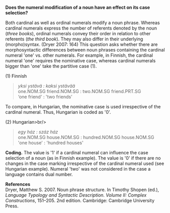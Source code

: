 **Does the numeral modification of a noun have an effect on its case selection?** 

Both cardinal as well as ordinal numerals modify a noun phrase. Whereas cardinal numerals express the number of referents denoted by the noun (*three books*), ordinal numerals convey their order in relation to other referents (*the third book*). They may also differ in their underlying (morpho)syntax. (Dryer 2007: 164) This question asks whether there are morphosyntactic differences between noun phrases containing the cardinal numeral 'one' vs. other numerals. For example, in Finnish, the cardinal numeral 'one' requires the nominative case, whereas cardinal numerals bigger than 'one' take the partitive case (1).

(1) Finnish<br/>
>*yksi ystävä :  kaksi ystävää*<br/> 
>one.NOM.SG friend.NOM.SG :  two.NOM.SG friend.PRT.SG<br/>
>‘one friend' : 'two friends’

To compare, in Hungarian, the nominative case is used irrespective of the cardinal numeral. Thus, Hungarian is coded as '0'.

(2) Hungarian>br/>
>*egy ház : száz ház*<br/>
>one.NOM.SG house.NOM.SG : hundred.NOM.SG house.NOM.SG<br/>
>'one house' : 'hundred houses'

**Coding.** The value is '1' if a cardinal numeral can influence the case selection of a noun (as in Finnish example). The value is '0' if there are no changes in the case marking irrespective of the cardinal numeral used (see Hungarian example). Numeral 'two' was not considered in the case a language contains dual number.

**References**<br/>
Dryer, Matthew S. 2007. Noun phrase structure. In Timothy Shopen (ed.), *Language Typology and Syntactic Description. Volume II: Complex Constructions*, 151–205. 2nd edition. Cambridge: Cambridge University Press.
